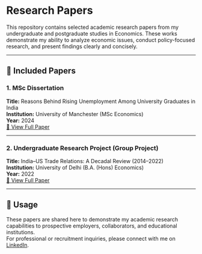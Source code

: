 # Research Papers

This repository contains selected academic research papers from my undergraduate and postgraduate studies in Economics. These works demonstrate my ability to analyze economic issues, conduct policy-focused research, and present findings clearly and concisely.

---

## 📄 Included Papers

### 1. MSc Dissertation  
**Title:** Reasons Behind Rising Unemployment Among University Graduates in India  
**Institution:** University of Manchester (MSc Economics)  
**Year:** 2024  
[📄 View Full Paper](./docs/Dissertation.pdf)

---

### 2. Undergraduate Research Project (Group Project)  
**Title:** India–US Trade Relations: A Decadal Review (2014–2022)  
**Institution:** University of Delhi (B.A. (Hons) Economics)  
**Year:** 2022  
[📄 View Full Paper](./docs/India_US_Trade.pdf)

---

## 🔗 Usage
These papers are shared here to demonstrate my academic research capabilities to prospective employers, collaborators, and educational institutions.  
For professional or recruitment inquiries, please connect with me on [LinkedIn](https://www.linkedin.com/in/vamakshi-chaturvedi/).
